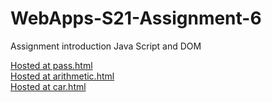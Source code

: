 # WebApps-S21-Assignment-6
Assignment introduction Java Script and DOM

[Hosted at pass.html](https://44-563-web-apps-s21.github.io/webapps-s21-assignment-6-sandhyan3/pass.html) <br>
[Hosted at arithmetic.html](https://44-563-web-apps-s21.github.io/webapps-s21-assignment-6-sandhyan3/arithmetic.html)<br>
[Hosted at car.html](https://44-563-web-apps-s21.github.io/webapps-s21-assignment-6-sandhyan3/car.html)

